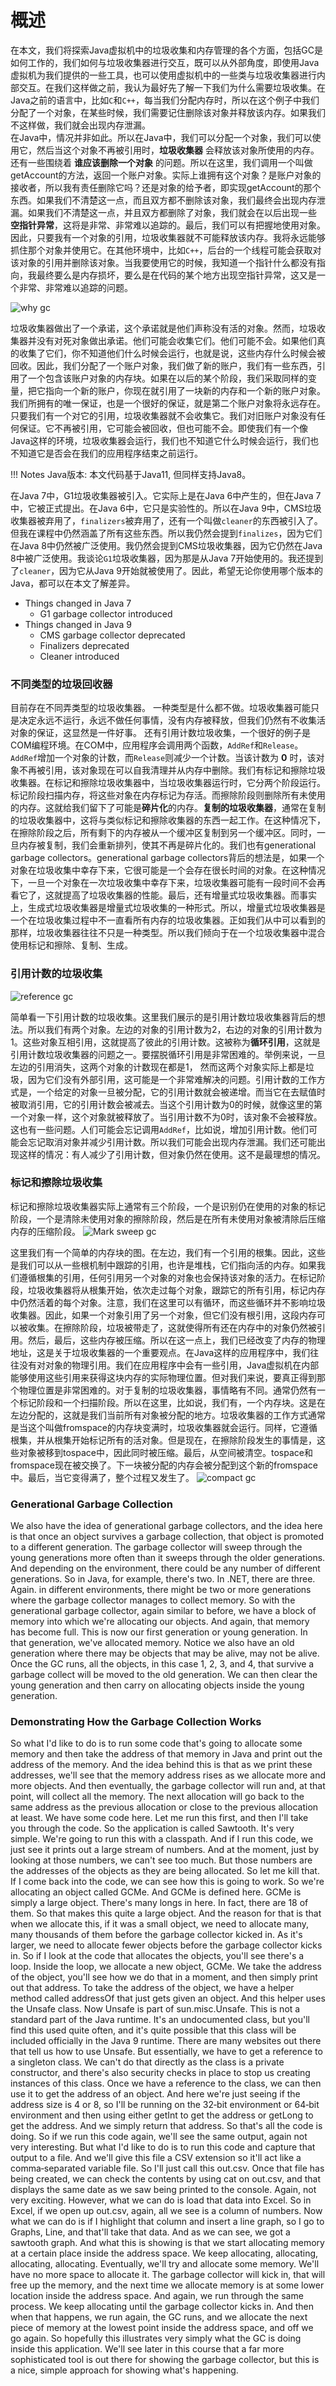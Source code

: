 # 概述

在本文，我们将探索Java虚拟机中的垃圾收集和内存管理的各个方面，包括GC是如何工作的，我们如何与垃圾收集器进行交互，既可以从外部角度，即使用Java虚拟机为我们提供的一些工具，也可以使用虚拟机中的一些类与垃圾收集器进行内部交互。在我们这样做之前，我认为最好先了解一下我们为什么需要垃圾收集。在Java之前的语言中，比如`C`和`C++`，每当我们分配内存时，所以在这个例子中我们分配了一个对象，在某些时候，我们需要记住删除该对象并释放该内存。如果我们不这样做，我们就会出现内存泄漏。  
在Java中，情况并非如此。所以在Java中，我们可以分配一个对象，我们可以使用它，然后当这个对象不再被引用时，**垃圾收集器** 会释放该对象所使用的内存。还有一些围绕着 **谁应该删除一个对象** 的问题。所以在这里，我们调用一个叫做getAccount的方法，返回一个账户对象。实际上谁拥有这个对象？是账户对象的接收者，所以我有责任删除它吗？还是对象的给予者，即实现getAccount的那个东西。如果我们不清楚这一点，而且双方都不删除该对象，我们最终会出现内存泄漏。如果我们不清楚这一点，并且双方都删除了对象，我们就会在以后出现一些 **空指针异常**，这将是非常、非常难以追踪的。最后，我们可以有把握地使用对象。因此，只要我有一个对象的引用，垃圾收集器就不可能释放该内存。我将永远能够抓住那个对象并使用它。在其他环境中，比如`C++`，后台的一个线程可能会获取对该对象的引用并删除该对象。当我要使用它的时候，我知道一个指针什么都没有指向，我最终要么是内存损坏，要么是在代码的某个地方出现空指针异常，这又是一个非常、非常难以追踪的问题。

![why gc](../../images/jvm/why_gc.png)

垃圾收集器做出了一个承诺，这个承诺就是他们声称没有活的对象。然而，垃圾收集器并没有对死对象做出承诺。他们可能会收集它们。他们可能不会。如果他们真的收集了它们，你不知道他们什么时候会运行，也就是说，这些内存什么时候会被回收。因此，我们分配了一个账户对象，我们做了新的账户，我们有一些东西，引用了一个包含该账户对象的内存块。如果在以后的某个阶段，我们采取同样的变量，把它指向一个新的账户，你现在就引用了一块新的内存和一个新的账户对象。我们所拥有的唯一保证，也是一个很好的保证，就是第二个账户对象将永远存在。只要我们有一个对它的引用，垃圾收集器就不会收集它。我们对旧账户对象没有任何保证。它不再被引用，它可能会被回收，但也可能不会。即使我们有一个像Java这样的环境，垃圾收集器会运行，我们也不知道它什么时候会运行，我们也不知道它是否会在我们的应用程序结束之前运行。

!!! Notes 
    Java版本: 本文代码基于Java11, 但同样支持Java8。

在Java 7中，G1垃圾收集器被引入。它实际上是在Java 6中产生的，但在Java 7中，它被正式提出。在Java 6中，它只是实验性的。所以在Java 9中，CMS垃圾收集器被弃用了，`finalizers`被弃用了，还有一个叫做`cleaner`的东西被引入了。但我在课程中仍然涵盖了所有这些东西。所以我仍然会提到`finalizes`，因为它们在Java 8中仍然被广泛使用。我仍然会提到CMS垃圾收集器，因为它仍然在Java 8中被广泛使用。我谈论`G1`垃圾收集器，因为那是从Java 7开始使用的。我还提到了`cleaner`，因为它从Java 9开始就被使用了。因此，希望无论你使用哪个版本的Java，都可以在本文了解差异。

+ Things changed in Java 7
  - G1 garbage collector introduced
+ Things changed in Java 9
  - CMS garbage collector deprecated
  - Finalizers deprecated
  - Cleaner introduced

### 不同类型的垃圾回收器
目前存在不同弄类型的垃圾收集器。
一种类型是什么都不做。垃圾收集器可能只是决定永远不运行，永远不做任何事情，没有内存被释放，但我们仍然有不收集活对象的保证，这显然是一件好事。
还有引用计数垃圾收集，一个很好的例子是COM编程环境。在COM中，应用程序会调用两个函数，`AddRef`和`Release`。`AddRef`增加一个对象的计数，而`Release`则减少一个计数。当该计数为 **0** 时，该对象不再被引用，该对象现在可以自我清理并从内存中删除。我们有标记和擦除垃圾收集器。在标记和擦除垃圾收集器中，当垃圾收集器运行时，它分两个阶段运行。标记阶段扫描内存，将这些对象在内存标记为存活。而擦除阶段则删除所有未使用的内存。这就给我们留下了可能是**碎片化**的内存。**复制的垃圾收集器**，通常在复制的垃圾收集器中，这将与类似标记和擦除收集器的东西一起工作。在这种情况下，在擦除阶段之后，所有剩下的内存被从一个缓冲区复制到另一个缓冲区。同时，一旦内存被复制，我们会重新排列，使其不再是碎片化的。我们也有generational garbage collectors。generational garbage collectors背后的想法是，如果一个对象在垃圾收集中幸存下来，它很可能是一个会存在很长时间的对象。在这种情况下，一旦一个对象在一次垃圾收集中幸存下来，垃圾收集器可能有一段时间不会再看它了，这就提高了垃圾收集器的性能。最后，还有增量式垃圾收集器。而事实上，生成式垃圾收集器是增量式垃圾收集的一种形式。所以，增量式垃圾收集器是一个在垃圾收集过程中不一直看所有内存的垃圾收集器。正如我们从中可以看到的那样，垃圾收集器往往不只是一种类型。所以我们倾向于在一个垃圾收集器中混合使用标记和擦除、复制、生成。


### 引用计数的垃圾收集
![reference gc](../../images/jvm/reference_gc.png)

简单看一下引用计数的垃圾收集。这里我们展示的是引用计数垃圾收集器背后的想法。所以我们有两个对象。左边的对象的引用计数为2，右边的对象的引用计数为1。这些对象互相引用，这就提高了彼此的引用计数。这被称为**循环引用**，这就是引用计数垃圾收集器的问题之一。要摆脱循环引用是非常困难的。举例来说，一旦左边的引用消失，这两个对象的计数现在都是1， 然而这两个对象实际上都是垃圾，因为它们没有外部引用，这可能是一个非常难解决的问题。引用计数的工作方式是，一个给定的对象一旦被分配，它的引用计数就会被递增。而当它在去赋值时被取消引用，它的引用计数会被减去。当这个引用计数为0的时候，就像这里的第一个对象一样，这个对象就被释放了。当引用计数不为0时，该对象不会被释放。这也有一些问题。人们可能会忘记调用`AddRef`，比如说，增加引用计数。他们可能会忘记取消对象并减少引用计数。所以我们可能会出现内存泄漏。我们还可能出现这样的情况：有人减少了引用计数，但对象仍然在使用。这不是最理想的情况。



### 标记和擦除垃圾收集

标记和擦除垃圾收集器实际上通常有三个阶段，一个是识别仍在使用的对象的标记阶段，一个是清除未使用对象的擦除阶段，然后是在所有未使用对象被清除后压缩内存的压缩阶段。
![Mark sweep gc](../../images/jvm/mark_sweep_gc.png)

这里我们有一个简单的内存块的图。在左边，我们有一个引用的根集。因此，这些是我们可以从一些根机制中跟踪的引用，也许是堆栈，它们指向活的内存。如果我们遵循根集的引用，任何引用另一个对象的对象也会保持该对象的活力。在标记阶段，垃圾收集器将从根集开始，依次走过每个对象，跟踪它的所有引用，标记内存中仍然活着的每个对象。注意，我们在这里可以有循环，而这些循环并不影响垃圾收集器。因此，如果一个对象引用了另一个对象，但它们没有根引用，这段内存可以被收集。在擦除阶段，垃圾被带走了，这就使得所有还在内存中的对象仍然被引用。然后，最后，这些内存被压缩。所以在这一点上，我们已经改变了内存的物理地址，这是关于垃圾收集器的一个重要观点。在Java这样的应用程序中，我们往往没有对对象的物理引用。我们在应用程序中会有一些引用，Java虚拟机在内部能够使用这些引用来获得这块内存的实际物理位置。但对我们来说，要真正得到那个物理位置是非常困难的。对于复制的垃圾收集器，事情略有不同。通常仍然有一个标记阶段和一个扫描阶段。所以在这里，比如说，我们有，一个内存块。这是在左边分配的，这就是我们当前所有对象被分配的地方。垃圾收集器的工作方式通常是当这个叫做fromspace的内存块变满时，垃圾收集器就会运行。同样，它遵循根集，并从根集开始标记所有的活对象。但是现在，在擦除阶段发生的事情是，这些对象被移到tospace中，因此同时被压缩。最后，从空间被清空。tospace和fromspace现在被交换了。下一块被分配的内存会被分配到这个新的fromspace中。最后，当它变得满了，整个过程又发生了。
![compact gc](../../images/jvm/compact_gc.png)

### Generational Garbage Collection
We also have the idea of generational garbage collectors, and the idea here is that once an object survives a garbage collection, that object is promoted to a different generation. The garbage collector will sweep through the young generations more often than it sweeps through the older generations. And depending on the environment, there could be any number of different generations. So in Java, for example, there's two. In .NET, there are three. Again. in different environments, there might be two or more generations where the garbage collector manages to collect memory. So with the generational garbage collector, again similar to before, we have a block of memory into which we're allocating our objects. And again, that memory has become full. This is now our first generation or young generation. In that generation, we've allocated memory. Notice we also have an old generation where there may be objects that may be alive, may not be alive. Once the GC runs, all the objects, in this case 1, 2, 3, and 4, that survive a garbage collect will be moved to the old generation. We can then clear the young generation and then carry on allocating objects inside the young generation.

### Demonstrating How the Garbage Collection Works
So what I'd like to do is to run some code that's going to allocate some memory and then take the address of that memory in Java and print out the address of the memory. And the idea behind this is that as we print these addresses, we'll see that the memory address rises as we allocate more and more objects. And then eventually, the garbage collector will run and, at that point, will collect all the memory. The next allocation will go back to the same address as the previous allocation or close to the previous allocation at least. We have some code here. Let me run this first, and then I'll take you through the code. So the application is called Sawtooth. It's very simple. We're going to run this with a classpath. And if I run this code, we just see it prints out a large stream of numbers. And at the moment, just by looking at those numbers, we can't see too much. But those numbers are the addresses of the objects as they are being allocated. So let me kill that. If I come back into the code, we can see how this is going to work. So we're allocating an object called GCMe. And GCMe is defined here. GCMe is simply a large object. There's many longs in here. In fact, there are 18 of them. So that makes this quite a large object. And the reason for that is that when we allocate this, if it was a small object, we need to allocate many, many thousands of them before the garbage collector kicked in. As it's larger, we need to allocate fewer objects before the garbage collector kicks in. So if I look at the code that allocates the objects, you'll see there's a loop. Inside the loop, we allocate a new object, GCMe. We take the address of the object, you'll see how we do that in a moment, and then simply print out that address. To take the address of the object, we have a helper method called addressOf that just gets given an object. And this helper uses the Unsafe class. Now Unsafe is part of sun.misc.Unsafe. This is not a standard part of the Java runtime. It's an undocumented class, but you'll find this used quite often, and it's quite possible that this class will be included officially in the Java 9 runtime. There are many websites out there that tell us how to use Unsafe. But essentially, we have to get a reference to a singleton class. We can't do that directly as the class is a private constructor, and there's also security checks in place to stop us creating instances of this class. Once we have a reference to the class, we can then use it to get the address of an object. And here we're just seeing if the address size is 4 or 8, so I'll be running on the 32‑bit environment or 64‑bit environment and then using either getInt to get the address or getLong to get the address. And we simply return that address. So that's all the code is doing. So if we run this code again, we'll see the same output, again not very interesting. But what I'd like to do is to run this code and capture that output to a file. And we'll give this file a CSV extension so it'll act like a comma‑separated variable file. So I'll just call this out.csv. Once that file has being created, we can check the contents by using cat on out.csv, and that displays the same date as we saw being printed to the console. Again, not very exciting. However, what we can do is load that data into Excel. So in Excel, if we open up out.csv, again, all we see is a column of numbers. Now what we can do is if I highlight that column and insert a line graph, so I go to Graphs, Line, and that'll take that data. And as we can see, we got a sawtooth graph. And what this is showing is that we start allocating memory at a certain place inside the address space. We keep allocating, allocating, allocating, allocating. Eventually, we'll try and allocate some memory. We'll have no more space to allocate it. The garbage collector will kick in, that will free up the memory, and the next time we allocate memory is at some lower location inside the address space. And again, we run through the same process. We keep allocating until the garbage collector kicks in. And then when that happens, we run again, the GC runs, and we allocate the next piece of memory at the lowest point inside the address space, and off we go again. So hopefully this illustrates very simply what the GC is doing inside this application. We'll see later in this course that a far more sophisticated tool is out there for showing the garbage collector, but this is a nice, simple approach for showing what's happening.